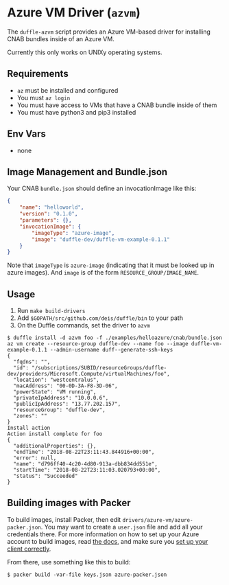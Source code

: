 # Azure VM Driver (`azvm`)

The `duffle-azvm` script provides an Azure VM-based driver for installing CNAB bundles inside of an Azure VM.

Currently this only works on UNIXy operating systems.

## Requirements

- `az` must be installed and configured
- You must `az login`
- You must have access to VMs that have a CNAB bundle inside of them
- You must have python3 and pip3 installed

## Env Vars

- none

## Image Management and Bundle.json

Your CNAB `bundle.json` should define an invocationImage like this:

```json
{
    "name": "helloworld",
    "version": "0.1.0",
    "parameters": {},
    "invocationImage": {
        "imageType": "azure-image",
        "image": "duffle-dev/duffle-vm-example-0.1.1"
    }
}
```

Note that `imageType` is `azure-image` (indicating that it must be looked up in azure images). And `image` is of the form `RESOURCE_GROUP/IMAGE_NAME`.

## Usage

1. Run `make build-drivers`
2. Add `$GOPATH/src/github.com/deis/duffle/bin` to your path
3. On the Duffle commands, set the driver to `azvm`

```console
$ duffle install -d azvm foo -f ./examples/helloazure/cnab/bundle.json
az vm create --resource-group duffle-dev --name foo --image duffle-vm-example-0.1.1 --admin-username duff--generate-ssh-keys
{
  "fqdns": "",
  "id": "/subscriptions/SUBID/resourceGroups/duffle-dev/providers/Microsoft.Compute/virtualMachines/foo",
  "location": "westcentralus",
  "macAddress": "00-0D-3A-F8-3D-06",
  "powerState": "VM running",
  "privateIpAddress": "10.0.0.6",
  "publicIpAddress": "13.77.202.157",
  "resourceGroup": "duffle-dev",
  "zones": ""
}
Install action
Action install complete for foo
{
  "additionalProperties": {},
  "endTime": "2018-08-22T23:11:43.844916+00:00",
  "error": null,
  "name": "d796ff40-4c20-4d80-913a-dbb834dd551e",
  "startTime": "2018-08-22T23:11:03.020793+00:00",
  "status": "Succeeded"
}
```

## Building images with Packer

To build images, install Packer, then edit `drivers/azure-vm/azure-packer.json`. You may want to create a `user.json` file and add all your credentials there. For more information on how to set up your Azure account to build images, read [the docs](https://www.packer.io/docs/builders/azure.html), and make sure you [set up your client correctly](https://www.packer.io/docs/builders/azure-setup.html).

From there, use something like this to build:

```console
$ packer build -var-file keys.json azure-packer.json 
```